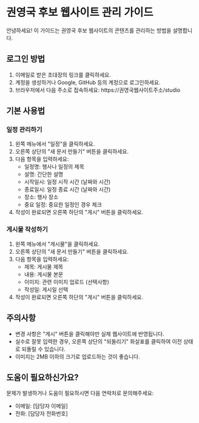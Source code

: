 # 권영국 후보 웹사이트 관리 가이드

안녕하세요! 이 가이드는 권영국 후보 웹사이트의 콘텐츠를 관리하는 방법을 설명합니다.

## 로그인 방법

1. 이메일로 받은 초대장의 링크를 클릭하세요.
2. 계정을 생성하거나 Google, GitHub 등의 계정으로 로그인하세요.
3. 브라우저에서 다음 주소로 접속하세요: https://권영국웹사이트주소/studio

## 기본 사용법

### 일정 관리하기

1. 왼쪽 메뉴에서 "일정"을 클릭하세요.
2. 오른쪽 상단의 "새 문서 만들기" 버튼을 클릭하세요.
3. 다음 항목을 입력하세요:
   - 일정명: 행사나 일정의 제목
   - 설명: 간단한 설명
   - 시작일시: 일정 시작 시간 (날짜와 시간)
   - 종료일시: 일정 종료 시간 (날짜와 시간)
   - 장소: 행사 장소
   - 중요 일정: 중요한 일정인 경우 체크
4. 작성이 완료되면 오른쪽 하단의 "게시" 버튼을 클릭하세요.

### 게시물 작성하기

1. 왼쪽 메뉴에서 "게시물"을 클릭하세요.
2. 오른쪽 상단의 "새 문서 만들기" 버튼을 클릭하세요.
3. 다음 항목을 입력하세요:
   - 제목: 게시물 제목
   - 내용: 게시물 본문
   - 이미지: 관련 이미지 업로드 (선택사항)
   - 작성일: 게시일 선택
4. 작성이 완료되면 오른쪽 하단의 "게시" 버튼을 클릭하세요.

## 주의사항

- 변경 사항은 "게시" 버튼을 클릭해야만 실제 웹사이트에 반영됩니다.
- 실수로 잘못 입력한 경우, 오른쪽 상단의 "되돌리기" 화살표를 클릭하여 이전 상태로 되돌릴 수 있습니다.
- 이미지는 2MB 이하의 크기로 업로드하는 것이 좋습니다.

## 도움이 필요하신가요?

문제가 발생하거나 도움이 필요하시면 다음 연락처로 문의해주세요:
- 이메일: [담당자 이메일]
- 전화: [담당자 전화번호] 